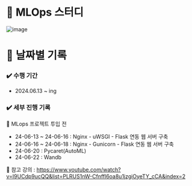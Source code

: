 # 📖 MLOps 스터디

![image](https://github.com/min731/MLOps-Study/assets/115389344/29f8293c-3e9e-46e8-8964-35f074da7698)

# 📅 날짜별 기록<br>

### ✔️ 수행 기간
- 2024.06.13 ~ ing

### ✔️ 세부 진행 기록
🔹 MLops 프로젝트 투입 전
- 24-06-13 ~ 24-06-16 : Nginx - uWSGI - Flask 연동 웹 서버 구축
- 24-06-16 ~ 24-06-18 : Nginx - Gunicorn - Flask 연동 웹 서버 구축
- 24-06-20 : Pycaret(AutoML) 
- 24-06-22 : Wandb

📒 참고 강의 : https://www.youtube.com/watch?v=I9UCdp9ucQQ&list=PLRUS1nW-Cfnffl6oa8u1jzgiOyeTY_cCA&index=2
